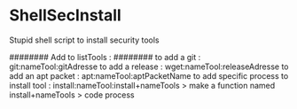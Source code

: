 # ShellSecInstall
Stupid shell script to install security tools 

######## Add to listTools : ########
to add a git : git:nameTool:gitAdresse
to add a release : wget:nameTool:releaseAdresse
to add an apt packet : apt:nameTool:aptPacketName
to add specific process to install tool : install:nameTool:install+nameTools > make a function named install+nameTools > code process

